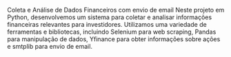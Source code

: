 Coleta e Análise de Dados Financeiros com envio de email
Neste projeto em Python, desenvolvemos um sistema para coletar e analisar informações financeiras relevantes para investidores. Utilizamos uma variedade de ferramentas e bibliotecas, incluindo Selenium para web scraping, Pandas para manipulação de dados, Yfinance para obter informações sobre ações e smtplib para envio de email.

